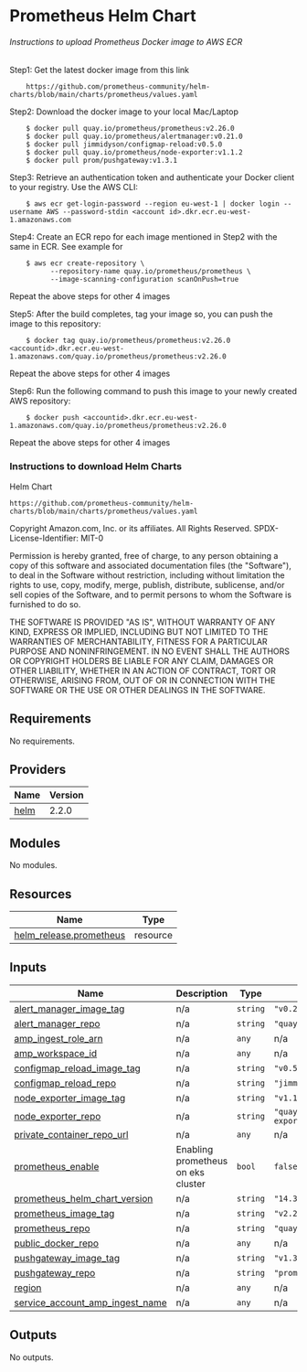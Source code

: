 # Prometheus Helm Chart

###### Instructions to upload Prometheus Docker image to AWS ECR

Step1: Get the latest docker image from this link
        
        https://github.com/prometheus-community/helm-charts/blob/main/charts/prometheus/values.yaml
        
Step2: Download the docker image to your local Mac/Laptop
        
        $ docker pull quay.io/prometheus/prometheus:v2.26.0
        $ docker pull quay.io/prometheus/alertmanager:v0.21.0
        $ docker pull jimmidyson/configmap-reload:v0.5.0
        $ docker pull quay.io/prometheus/node-exporter:v1.1.2
        $ docker pull prom/pushgateway:v1.3.1
        
        
Step3: Retrieve an authentication token and authenticate your Docker client to your registry. Use the AWS CLI:
        
        $ aws ecr get-login-password --region eu-west-1 | docker login --username AWS --password-stdin <account id>.dkr.ecr.eu-west-1.amazonaws.com
        
Step4: Create an ECR repo for each image mentioned in Step2 with the same in ECR. See example for 
    
        $ aws ecr create-repository \
              --repository-name quay.io/prometheus/prometheus \
              --image-scanning-configuration scanOnPush=true 
        
Repeat the above steps for other 4 images
              
Step5: After the build completes, tag your image so, you can push the image to this repository:
        
        $ docker tag quay.io/prometheus/prometheus:v2.26.0 <accountid>.dkr.ecr.eu-west-1.amazonaws.com/quay.io/prometheus/prometheus:v2.26.0

Repeat the above steps for other 4 images
        
Step6: Run the following command to push this image to your newly created AWS repository:
        
        $ docker push <accountid>.dkr.ecr.eu-west-1.amazonaws.com/quay.io/prometheus/prometheus:v2.26.0

Repeat the above steps for other 4 images

### Instructions to download Helm Charts

Helm Chart
    
    https://github.com/prometheus-community/helm-charts/blob/main/charts/prometheus/values.yaml


<!-- BEGINNING OF PRE-COMMIT-TERRAFORM DOCS HOOK -->
Copyright Amazon.com, Inc. or its affiliates. All Rights Reserved.
SPDX-License-Identifier: MIT-0

Permission is hereby granted, free of charge, to any person obtaining a copy of this
software and associated documentation files (the "Software"), to deal in the Software
without restriction, including without limitation the rights to use, copy, modify,
merge, publish, distribute, sublicense, and/or sell copies of the Software, and to
permit persons to whom the Software is furnished to do so.

THE SOFTWARE IS PROVIDED "AS IS", WITHOUT WARRANTY OF ANY KIND, EXPRESS OR IMPLIED,
INCLUDING BUT NOT LIMITED TO THE WARRANTIES OF MERCHANTABILITY, FITNESS FOR A
PARTICULAR PURPOSE AND NONINFRINGEMENT. IN NO EVENT SHALL THE AUTHORS OR COPYRIGHT
HOLDERS BE LIABLE FOR ANY CLAIM, DAMAGES OR OTHER LIABILITY, WHETHER IN AN ACTION
OF CONTRACT, TORT OR OTHERWISE, ARISING FROM, OUT OF OR IN CONNECTION WITH THE
SOFTWARE OR THE USE OR OTHER DEALINGS IN THE SOFTWARE.

## Requirements

No requirements.

## Providers

| Name | Version |
|------|---------|
| <a name="provider_helm"></a> [helm](#provider\_helm) | 2.2.0 |

## Modules

No modules.

## Resources

| Name | Type |
|------|------|
| [helm_release.prometheus](https://registry.terraform.io/providers/hashicorp/helm/latest/docs/resources/release) | resource |

## Inputs

| Name | Description | Type | Default | Required |
|------|-------------|------|---------|:--------:|
| <a name="input_alert_manager_image_tag"></a> [alert\_manager\_image\_tag](#input\_alert\_manager\_image\_tag) | n/a | `string` | `"v0.21.0"` | no |
| <a name="input_alert_manager_repo"></a> [alert\_manager\_repo](#input\_alert\_manager\_repo) | n/a | `string` | `"quay.io/prometheus/alertmanager"` | no |
| <a name="input_amp_ingest_role_arn"></a> [amp\_ingest\_role\_arn](#input\_amp\_ingest\_role\_arn) | n/a | `any` | n/a | yes |
| <a name="input_amp_workspace_id"></a> [amp\_workspace\_id](#input\_amp\_workspace\_id) | n/a | `any` | n/a | yes |
| <a name="input_configmap_reload_image_tag"></a> [configmap\_reload\_image\_tag](#input\_configmap\_reload\_image\_tag) | n/a | `string` | `"v0.5.0"` | no |
| <a name="input_configmap_reload_repo"></a> [configmap\_reload\_repo](#input\_configmap\_reload\_repo) | n/a | `string` | `"jimmidyson/configmap-reload"` | no |
| <a name="input_node_exporter_image_tag"></a> [node\_exporter\_image\_tag](#input\_node\_exporter\_image\_tag) | n/a | `string` | `"v1.1.2"` | no |
| <a name="input_node_exporter_repo"></a> [node\_exporter\_repo](#input\_node\_exporter\_repo) | n/a | `string` | `"quay.io/prometheus/node-exporter"` | no |
| <a name="input_private_container_repo_url"></a> [private\_container\_repo\_url](#input\_private\_container\_repo\_url) | n/a | `any` | n/a | yes |
| <a name="input_prometheus_enable"></a> [prometheus\_enable](#input\_prometheus\_enable) | Enabling prometheus on eks cluster | `bool` | `false` | no |
| <a name="input_prometheus_helm_chart_version"></a> [prometheus\_helm\_chart\_version](#input\_prometheus\_helm\_chart\_version) | n/a | `string` | `"14.3.1"` | no |
| <a name="input_prometheus_image_tag"></a> [prometheus\_image\_tag](#input\_prometheus\_image\_tag) | n/a | `string` | `"v2.26.0"` | no |
| <a name="input_prometheus_repo"></a> [prometheus\_repo](#input\_prometheus\_repo) | n/a | `string` | `"quay.io/prometheus/prometheus"` | no |
| <a name="input_public_docker_repo"></a> [public\_docker\_repo](#input\_public\_docker\_repo) | n/a | `any` | n/a | yes |
| <a name="input_pushgateway_image_tag"></a> [pushgateway\_image\_tag](#input\_pushgateway\_image\_tag) | n/a | `string` | `"v1.3.1"` | no |
| <a name="input_pushgateway_repo"></a> [pushgateway\_repo](#input\_pushgateway\_repo) | n/a | `string` | `"prom/pushgateway"` | no |
| <a name="input_region"></a> [region](#input\_region) | n/a | `any` | n/a | yes |
| <a name="input_service_account_amp_ingest_name"></a> [service\_account\_amp\_ingest\_name](#input\_service\_account\_amp\_ingest\_name) | n/a | `any` | n/a | yes |

## Outputs

No outputs.
<!-- END OF PRE-COMMIT-TERRAFORM DOCS HOOK -->

